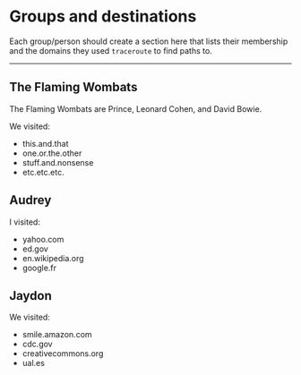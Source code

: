 # Groups and destinations

Each group/person should create a section here that lists their membership
and the domains they used `traceroute` to find paths to.

---

## The Flaming Wombats

The Flaming Wombats are Prince, Leonard Cohen, and David Bowie.

We visited:

* this.and.that
* one.or.the.other
* stuff.and.nonsense
* etc.etc.etc.

## Audrey

I visited:
* yahoo.com
* ed.gov
* en.wikipedia.org
* google.fr

## Jaydon
We visited:

* smile.amazon.com
* cdc.gov
* creativecommons.org
* ual.es
